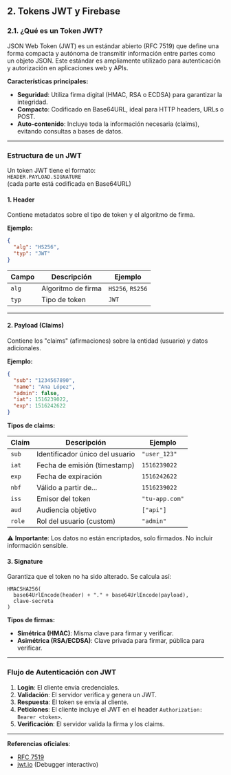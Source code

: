 ## 2. Tokens JWT y Firebase

### 2.1. ¿Qué es un Token JWT?

JSON Web Token (JWT) es un estándar abierto (RFC 7519) que define una forma compacta y autónoma de transmitir información entre partes como un objeto JSON. Este estándar es ampliamente utilizado para autenticación y autorización en aplicaciones web y APIs.

**Características principales:**
- **Seguridad**: Utiliza firma digital (HMAC, RSA o ECDSA) para garantizar la integridad.
- **Compacto**: Codificado en Base64URL, ideal para HTTP headers, URLs o POST.
- **Auto-contenido**: Incluye toda la información necesaria (claims), evitando consultas a bases de datos.

---

### Estructura de un JWT

Un token JWT tiene el formato:  
`HEADER.PAYLOAD.SIGNATURE`  
(cada parte está codificada en Base64URL)

#### 1. Header
Contiene metadatos sobre el tipo de token y el algoritmo de firma.

**Ejemplo:**
```json
{
  "alg": "HS256",
  "typ": "JWT"
}
```

| Campo | Descripción        | Ejemplo          |
| ----- | ------------------ | ---------------- |
| `alg` | Algoritmo de firma | `HS256`, `RS256` |
| `typ` | Tipo de token      | `JWT`            |

---
#### 2. Payload (Claims)
Contiene los "claims" (afirmaciones) sobre la entidad (usuario) y datos adicionales.

**Ejemplo:**
```json
{
  "sub": "1234567890",
  "name": "Ana López",
  "admin": false,
  "iat": 1516239022,
  "exp": 1516242622
}
```

**Tipos de claims:**

|Claim|Descripción|Ejemplo|
|---|---|---|
|`sub`|Identificador único del usuario|`"user_123"`|
|`iat`|Fecha de emisión (timestamp)|`1516239022`|
|`exp`|Fecha de expiración|`1516242622`|
|`nbf`|Válido a partir de...|`1516239022`|
|`iss`|Emisor del token|`"tu-app.com"`|
|`aud`|Audiencia objetivo|`["api"]`|
|`role`|Rol del usuario (custom)|`"admin"`|

⚠️ **Importante**: Los datos no están encriptados, solo firmados. No incluir información sensible.


#### 3. Signature
Garantiza que el token no ha sido alterado. Se calcula así:

```
HMACSHA256(
  base64UrlEncode(header) + "." + base64UrlEncode(payload),
  clave-secreta
)
```

**Tipos de firmas:**
- **Simétrica (HMAC)**: Misma clave para firmar y verificar.
- **Asimétrica (RSA/ECDSA)**: Clave privada para firmar, pública para verificar.

---

### Flujo de Autenticación con JWT
1. **Login**: El cliente envía credenciales.
2. **Validación**: El servidor verifica y genera un JWT.
3. **Respuesta**: El token se envía al cliente.
4. **Peticiones**: El cliente incluye el JWT en el header `Authorization: Bearer <token>`.
5. **Verificación**: El servidor valida la firma y los claims.

---


**Referencias oficiales**:  
- [RFC 7519](https://tools.ietf.org/html/rfc7519)  
- [jwt.io](https://jwt.io) (Debugger interactivo)
